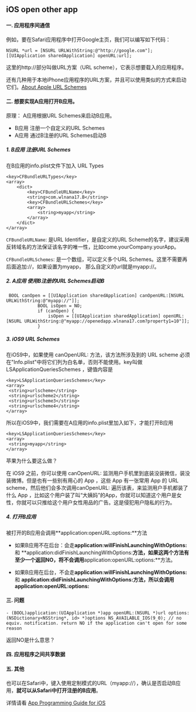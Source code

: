 ## iOS open other app

#### 一. 应用程序间通信

例如，要在Safari应用程序中打开Google主页，我们可以编写如下代码：

```
NSURL *url = [NSURL URLWithString:@"http://google.com"]; 
[[UIApplication sharedApplication] openURL:url];
```

这里的http://部分叫做URL方案（URL scheme），它表示想要载入的应用程序。

还有几种用于本地iPhone应用程序的URL方案，并且可以使用类似的方式来启动它们。[About Apple URL Schemes](https://developer.apple.com/library/prerelease/ios/featuredarticles/iPhoneURLScheme_Reference/Introduction/Introduction.html#//apple_ref/doc/uid/TP40007899)


#### 二. 想要实现A应用打开B应用。

原理： A应用根据URL Schemes来启动B应用。

- B应用 注册一个自定义的URL Schemes
- A应用 通过B注册的URL Schemes启动B

##### 1. B应用 注册URL Schemes

在B应用的info.plist文件下加入 URL Types

```
<key>CFBundleURLTypes</key>
<array>
	<dict>
		<key>CFBundleURLName</key>
		<string>com.wlnana17.B</string>
		<key>CFBundleURLSchemes</key>
		<array>
			<string>myapp</string>
		</array>
	</dict>
</array>

```

`CFBundleURLName`: 是URL Identifier，是自定义的URL Scheme的名字，建议采用反转域名的方法保证该名字的唯一性，比如come.yourCompany.yourApp。

`CFBundleURLSchemes`: 是一个数组，可以定义多个URL Schemes。这里不需要再后面追加://，如果设置为myapp， 那么自定义的url就是myapp://。

##### 2. A应用 使用B注册的URL Schemes启动B

```
 BOOL canOpen = [[UIApplication sharedApplication] canOpenURL:[NSURL URLWithString:@"myapp://"]];
            BOOL isOpen = NO;
            if (canOpen) {
                isOpen = [[UIApplication sharedApplication] openURL:[NSURL URLWithString:@"myapp://openedapp.wlnana17.com?property1=10"]];
            }
```

##### 3. iOS9 URL Schemes

在iOS9中，如果使用 canOpenURL: 方法，该方法所涉及到的 URL scheme 必须在"Info.plist"中将它们列为白名单，否则不能使用。key叫做LSApplicationQueriesSchemes ，键值内容是

```
<key>LSApplicationQueriesSchemes</key>
<array>
 <string>urlscheme</string>
 <string>urlscheme2</string>
 <string>urlscheme3</string>
 <string>urlscheme4</string>
</array> 

```

所以在iOS9中，我们需要在A应用的info.plist里加入如下，才能打开B应用

```
<key>LSApplicationQueriesSchemes</key>
<array>
 <string>myapp</string>
</array> 

```

苹果为什么要这么做？

在 iOS9 之前，你可以使用 canOpenURL: 监测用户手机里到底装没装微信，装没装微博。但是也有一些别有用心的 App ，这些 App 有一张常用 App 的 URL scheme，然后他们会多次调用canOpenURL: 遍历该表，来监测用户手机都装了什么 App ，比如这个用户装了叫“大姨妈”的App，你就可以知道这个用户是女性，你就可以只推给这个用户女性用品的广告。这是侵犯用户隐私的行为。

##### 4. 打开B应用

被打开的B应用会调用**application:openURL:options:**方法

- 如果B应用不在后台：会走**application:willFinishLaunchingWithOptions:** 和 **application:didFinishLaunchingWithOptions:**方法，如果这两个方法有至少一个返回NO，将不会调用**application:openURL:options:**方法。

- 如果B应用在后台，不会走**application:willFinishLaunchingWithOptions:** 和 **application:didFinishLaunchingWithOptions:**方法，所以会调用**application:openURL:options:**


#### 三. 问题

```
- (BOOL)application:(UIApplication *)app openURL:(NSURL *)url options:(NSDictionary<NSString*, id> *)options NS_AVAILABLE_IOS(9_0); // no equiv. notification. return NO if the application can't open for some reason

```

返回NO是什么意思？

#### 四. 应用程序之间共享数据


#### 五. 其他

也可以在Safari中，键入使用定制模式的URL（myapp://），确认是否启动B应用，**就可以从Safari中打开注册的B应用**。

详情请看 [App Programming Guide for iOS](https://developer.apple.com/library/prerelease/ios/documentation/iPhone/Conceptual/iPhoneOSProgrammingGuide/Inter-AppCommunication/Inter-AppCommunication.html#//apple_ref/doc/uid/TP40007072-CH6-SW2)
